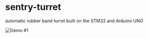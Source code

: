 # sentry-turret
automatic rubber band turret built on the STM32 and Arduino UNO

![Demo #1](assets/my-gif.gif)
